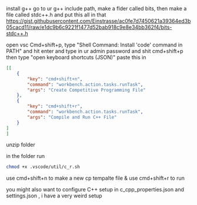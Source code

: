 install g++ 
go to ur g++ include path, make a flder called bits, then make a file called stdc++.h and put this all in that https://gist.githubusercontent.com/Einstrasse/ac0fe7d7450621a39364ed3b05cacd11/raw/e1dc9b6c9221f1477d52bab918c9e8e34bb362f4/bits-stdc++.h

open vsc 
Cmd+shift+p, type "Shell Command: Install 'code' command in PATH" and hit enter and type in ur admin password and shit
cmd+shift+p then type "open keyboard shortcuts (JSON)"
paste this in 
```json
[[
    {
        "key": "cmd+shift+n",
        "command": "workbench.action.tasks.runTask",
        "args": "Create Competitive Programming File"
    },
    {
        "key": "cmd+shift+r",
        "command": "workbench.action.tasks.runTask",
        "args": "Compile and Run C++ File"
    }
]
]
```

unzip folder

in the folder run 
```bash
chmod +x .vscode/util/c_r.sh
```

use cmd+shift+n to make a new cp tempalte file & use cmd+shift+r to run

you might also want to configure C++ setup in c_cpp_properties.json and settings.json , i have a very weird setup 